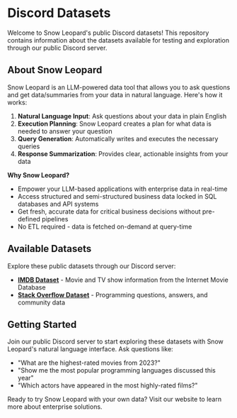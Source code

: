 # Discord Datasets

Welcome to Snow Leopard's public Discord datasets! This repository contains information about the datasets available for testing and exploration through our public Discord server.

## About Snow Leopard

Snow Leopard is an LLM-powered data tool that allows you to ask questions and get data/summaries from your data in natural language. Here's how it works:

1. **Natural Language Input**: Ask questions about your data in plain English
2. **Execution Planning**: Snow Leopard creates a plan for what data is needed to answer your question
3. **Query Generation**: Automatically writes and executes the necessary queries
4. **Response Summarization**: Provides clear, actionable insights from your data

**Why Snow Leopard?**
- Empower your LLM-based applications with enterprise data in real-time
- Access structured and semi-structured business data locked in SQL databases and API systems
- Get fresh, accurate data for critical business decisions without pre-defined pipelines
- No ETL required - data is fetched on-demand at query-time

## Available Datasets

Explore these public datasets through our Discord server:

- **[IMDB Dataset](./imdb/)** - Movie and TV show information from the Internet Movie Database
- **[Stack Overflow Dataset](./stackoverflow/)** - Programming questions, answers, and community data

## Getting Started

Join our public Discord server to start exploring these datasets with Snow Leopard's natural language interface. Ask questions like:
- "What are the highest-rated movies from 2023?"
- "Show me the most popular programming languages discussed this year"
- "Which actors have appeared in the most highly-rated films?"

Ready to try Snow Leopard with your own data? Visit our website to learn more about enterprise solutions.
